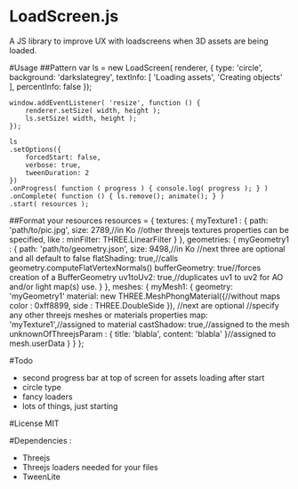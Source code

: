 # LoadScreen.js
A JS library to improve UX with loadscreens when 3D assets are being loaded.

#Usage
##Pattern
    var ls = new LoadScreen( renderer, { 
    	type: 'circle', 
    	background: 'darkslategrey', 
    	textInfo: [ 'Loading assets', 'Creating objects' ],
    	percentInfo: false 
    });
    
    window.addEventListener( 'resize', function () { 
    	renderer.setSize( width, height ); 
    	ls.setSize( width, height ); 
    });
    
    ls
    .setOptions({ 
        forcedStart: false, 
        verbose: true, 
        tweenDuration: 2 
    })
    .onProgress( function ( progress ) { console.log( progress ); } )
    .onComplete( function () { ls.remove(); animate(); } )
    .start( resources );

##Format your resources
    resources = {
        textures: {
            myTexture1 : { 
                path: 'path/to/pic.jpg',
                size: 2789,//in Ko
                //other threejs textures properties can be specified, like :
                minFilter: THREE.LinearFilter
            }
        },
        geometries: {
            myGeometry1 : {
                path: 'path/to/geometry.json',
                size: 9498,//in Ko
                //next three are optional and all default to false
                flatShading: true,//calls geometry.computeFlatVertexNormals()
                bufferGeometry: true//forces creation of a BufferGeometry
                uv1toUv2: true,//duplicates uv1 to uv2 for AO and/or light map(s) use.
            }
        },
        meshes: {
            myMesh1: {
                geometry: 'myGeometry1'
                material: new THREE.MeshPhongMaterial({//without maps
                    color : 0xff8899, 
                    side : THREE.DoubleSide 
                }),
                //next are optional
                //specify any other threejs meshes or materials properties 
                map: 'myTexture1',//assigned to material
                castShadow: true,//assigned to the mesh
                unknownOfThreejsParam : { 
                    title: 'blabla', 
                    content: 'blabla' 
                }//assigned to mesh.userData
            }
        }
    };

#Todo
* second progress bar at top of screen for assets loading after start
* circle type
* fancy loaders
* lots of things, just starting

#License
MIT

#Dependencies : 
* Threejs
* Threejs loaders needed for your files
* TweenLite
